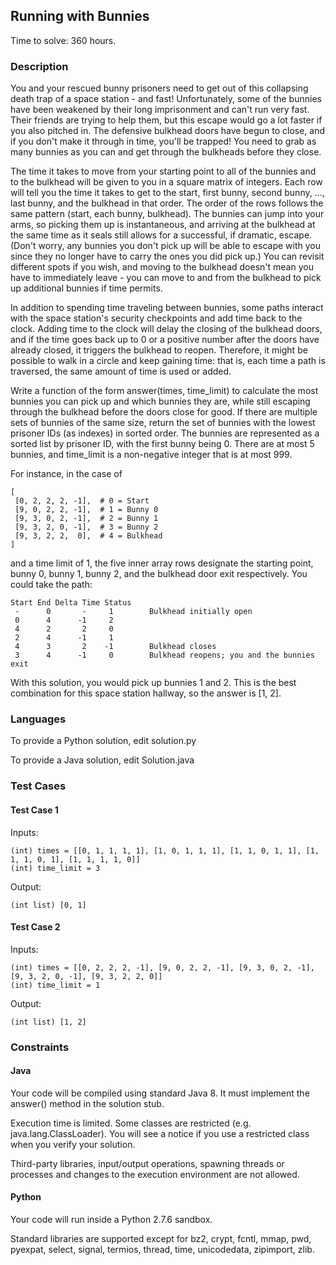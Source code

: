 ## Running with Bunnies

Time to solve: 360 hours.

### Description

You and your rescued bunny prisoners need to get out of this collapsing death trap of a space station - and fast! Unfortunately, some of the bunnies have been weakened by their long imprisonment and can't run very fast. Their friends are trying to help them, but this escape would go a lot faster if you also pitched in. The defensive bulkhead doors have begun to close, and if you don't make it through in time, you'll be trapped! You need to grab as many bunnies as you can and get through the bulkheads before they close.

The time it takes to move from your starting point to all of the bunnies and to the bulkhead will be given to you in a square matrix of integers. Each row will tell you the time it takes to get to the start, first bunny, second bunny, ..., last bunny, and the bulkhead in that order. The order of the rows follows the same pattern (start, each bunny, bulkhead). The bunnies can jump into your arms, so picking them up is instantaneous, and arriving at the bulkhead at the same time as it seals still allows for a successful, if dramatic, escape. (Don't worry, any bunnies you don't pick up will be able to escape with you since they no longer have to carry the ones you did pick up.) You can revisit different spots if you wish, and moving to the bulkhead doesn't mean you have to immediately leave - you can move to and from the bulkhead to pick up additional bunnies if time permits.

In addition to spending time traveling between bunnies, some paths interact with the space station's security checkpoints and add time back to the clock. Adding time to the clock will delay the closing of the bulkhead doors, and if the time goes back up to 0 or a positive number after the doors have already closed, it triggers the bulkhead to reopen. Therefore, it might be possible to walk in a circle and keep gaining time: that is, each time a path is traversed, the same amount of time is used or added.

Write a function of the form answer(times, time_limit) to calculate the most bunnies you can pick up and which bunnies they are, while still escaping through the bulkhead before the doors close for good. If there are multiple sets of bunnies of the same size, return the set of bunnies with the lowest prisoner IDs (as indexes) in sorted order. The bunnies are represented as a sorted list by prisoner ID, with the first bunny being 0. There are at most 5 bunnies, and time_limit is a non-negative integer that is at most 999.

For instance, in the case of
```
[
 [0, 2, 2, 2, -1],  # 0 = Start
 [9, 0, 2, 2, -1],  # 1 = Bunny 0
 [9, 3, 0, 2, -1],  # 2 = Bunny 1
 [9, 3, 2, 0, -1],  # 3 = Bunny 2
 [9, 3, 2, 2,  0],  # 4 = Bulkhead
]
```

and a time limit of 1, the five inner array rows designate the starting point, bunny 0, bunny 1, bunny 2, and the bulkhead door exit respectively. You could take the path:

```
Start End Delta Time Status
 -      0       -     1        Bulkhead initially open
 0      4      -1     2
 4      2       2     0
 2      4      -1     1
 4      3       2    -1        Bulkhead closes
 3      4      -1     0        Bulkhead reopens; you and the bunnies exit
```

With this solution, you would pick up bunnies 1 and 2. This is the best combination for this space station hallway, so the answer is [1, 2].

### Languages

To provide a Python solution, edit solution.py

To provide a Java solution, edit Solution.java

### Test Cases

#### Test Case 1

Inputs:
```
(int) times = [[0, 1, 1, 1, 1], [1, 0, 1, 1, 1], [1, 1, 0, 1, 1], [1, 1, 1, 0, 1], [1, 1, 1, 1, 0]]
(int) time_limit = 3
```
Output:
```
(int list) [0, 1]
```

#### Test Case 2

Inputs:
```
(int) times = [[0, 2, 2, 2, -1], [9, 0, 2, 2, -1], [9, 3, 0, 2, -1], [9, 3, 2, 0, -1], [9, 3, 2, 2, 0]]
(int) time_limit = 1
```
Output:
```
(int list) [1, 2]
```

### Constraints

#### Java

Your code will be compiled using standard Java 8. It must implement the answer() method in the solution stub.

Execution time is limited. Some classes are restricted (e.g. java.lang.ClassLoader). You will see a notice if you use a restricted class when you verify your solution.

Third-party libraries, input/output operations, spawning threads or processes and changes to the execution environment are not allowed.

#### Python

Your code will run inside a Python 2.7.6 sandbox.

Standard libraries are supported except for bz2, crypt, fcntl, mmap, pwd, pyexpat, select, signal, termios, thread, time, unicodedata, zipimport, zlib.
